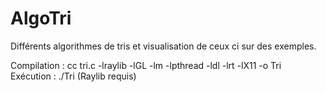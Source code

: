# AlgoTri
Différents algorithmes de tris et visualisation de ceux ci sur des exemples.

Compilation : cc tri.c -lraylib -lGL -lm -lpthread -ldl -lrt -lX11 -o Tri  
Exécution : ./Tri (Raylib requis)
